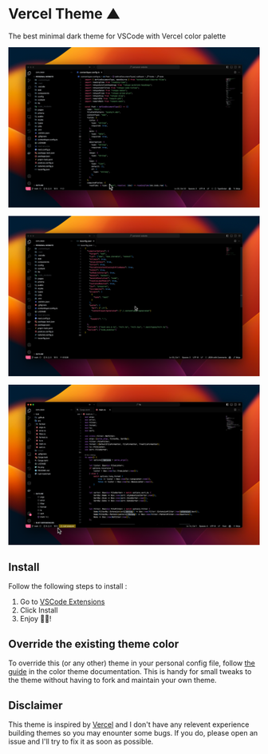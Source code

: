 # Vercel Theme ▲

The best minimal dark theme for VSCode with Vercel color palette

![Preview](/previews/ts-preview.png)

![Preview](/previews/json-preview.png)

![Preview](/previews/rust-preview.png)

## Install

Follow the following steps to install :

1. Go to [VSCode Extensions](https://marketplace.visualstudio.com/items?itemName=achaq.vercel-theme)
2. Click Install
3. Enjoy 🎉🎉!

## Override the existing theme color

To override this (or any other) theme in your personal config file, follow [the guide](https://code.visualstudio.com/api/extension-guides/color-theme) in the color theme documentation. This is handy for small tweaks to the theme without having to fork and maintain your own theme.

## Disclaimer

This theme is inspired by [Vercel](https://vercel.com) and I don't have any relevent experience building themes so you may enounter some bugs. If you do, please open an issue and I'll try to fix it as soon as possible.